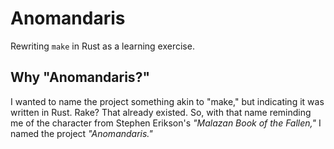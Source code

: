 # Anomandaris

Rewriting `make` in Rust as a learning exercise.


## Why "Anomandaris?"

I wanted to name the project something akin to "make," but indicating it was written in Rust.
Rake?
That already existed.
So, with that name reminding me of the character from Stephen Erikson's *"Malazan Book of the Fallen,"* I named the project *"Anomandaris."*